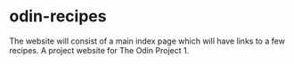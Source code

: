 # odin-recipes
The website will consist of a main index page which will have links to a few recipes.
A project website for The Odin Project
1.
